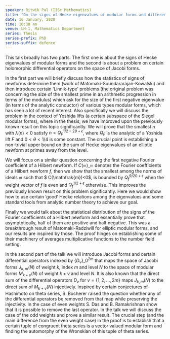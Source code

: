 ```yaml
---
speaker: Ritwik Pal (IISc Mathematics)
title: "On the signs of Hecke eigenvalues of modular forms and differential operators on Jacobi forms"
date: 16 January, 2020
time: 10:30 am
venue: LH-1, Mathematics Department
series: Thesis
series-prefix: PhD
series-suffix: defence
---
```


This talk broadly has two parts. The first one is about the signs of
Hecke eigenvalues of modular forms and the second is about a problem
on certain holomorphic differential operators on the space of Jacobi
forms. 

In the first part we will briefly discuss how the statistics of signs
of newforms determine them (work of Matomaki-Soundararajan-Kowalski)
and then introduce certain ‘Linnik-type’ problems (the original problem
was concerning the size of the smallest prime in an arithmetic
progression in terms of the modulus) which ask for the size of the first
negative eigenvalue (in terms of the analytic conductor) of various types
modular forms, which has seen a lot of recent interest. Also specifically
we will discuss the problem in the context of Yoshida lifts (a certain
subspace of the Siegel modular forms), where in the thesis, we have
improved upon the previously known result on this topic significantly.
We will prove that the smallest $n$ with $\lambda(n)<0$ satisfy
$n < Q_{F}^{1/2-2\theta+\epsilon}$, where $Q_{F}$ is the analytic 
of a Yoshida lift $F$ and $0<\theta <1/4$ is some constant. 
The crucial point is establishing a non-trivial upper bound on the sum of
Hecke eigenvalues of an elliptic newform at primes away from the level. 

We will focus on a similar question concerning the first negative Fourier
coefficient of a Hilbert newform. If ${C(\mathfrak{m})}\_{\mathfrak{m}}$
denotes the Fourier coefficients of a Hilbert newform $f$, then we show
that the smallest among the norms of ideals $\mathfrak{m}$ such that
$ C(\mathfrak{m})<0$, is bounded by $Q_{f}^{9/20+\epsilon}$ when the
weight vector of $f$ is even and $Q_{f}^{1/2+\epsilon}$ otherwise.
This improves the previously known result on this problem significantly.
Here we would show how to use certain ‘good’ Hecke relations among
the eigenvalues and some standard tools from analytic number theory to
achieve our goal. 

Finally we would talk about the statistical distribution of the signs of
the Fourier coefficients of a Hilbert newform and essentially prove that
asymptotically, half of them are positive and half negative. This was a
breakthrough result of Matomaki-Radziwill for elliptic modular forms,
and our results are inspired by those. The proof hinges on establishing
some of their machinery of averages multiplicative functions to the
number field setting.

In the second part of the talk we will introduce Jacobi forms and certain
differential operators indexed by $\{D_{v}\}\_{0}^{2m}$ that maps the
space of Jacobi forms $J_{k,m}(N)$ of weight $k$, index $m$ and level $N$
to the space of modular forms $M_{k+v}(N)$ of weight $k+v$ and level $N$.
It is also known that the direct sum of the differential operators $D_{v}$
for $v=\{1,2,...,2m\}$ maps $J_{k,m}(N)$ to the direct sum of $M_{k+v}(N)$
injectively. Inspired by certain conjectures of Hashimoto on theta series,
S. Bocherer raised the question whether any of the differential operators
be removed from that map while preserving the injectivity. In the case of
even weights S. Das and B. Ramakrishnan show that it is possible to remove
the last operator. In the talk we will discuss the case of the odd weights
and prove a similar result. The crucial step (and the main difference from
the even weight case) in the proof is to establish that a certain tuple of
congruent theta series is a vector valued modular form and finding the
automorphy of the Wronskian of this tuple of theta series.
